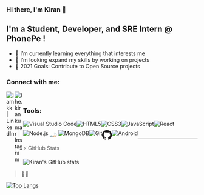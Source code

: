 ### Hi there, I'm Kiran 👋

## I'm a Student, Developer, and SRE Intern @ PhonePe !

- 🌱 I’m currently learning everything that interests me
- 👯 I’m looking expand my skills by working on projects
- 🥅 2021 Goals: Contribute to Open Source projects


### Connect with me:

[<img align="left" alt="iamkk | LinkedIn" width="22px" src="https://cdn.jsdelivr.net/npm/simple-icons@v3/icons/linkedin.svg" />][linkedin]
[<img align="left" alt="the.kirankumar | Instagram" width="22px" src="https://cdn.jsdelivr.net/npm/simple-icons@v3/icons/instagram.svg" />][instagram]

<br />

### Tools:

[<img align="left" alt="Visual Studio Code" height="25px" src="https://img.shields.io/badge/VS%20Code-282C34?logo=visual-studio-code&logoColor=007ACC?style=flat-square" />][vscode]
[<img align="left" alt="HTML5" height="25px" src="https://img.shields.io/badge/HTML5-282C34?logo=html5&logoColor=E34F26" />][html]
[<img align="left" alt="CSS3" height="25px" src="https://img.shields.io/badge/CSS3-282C34?logo=css3&logoColor=1572B6" />][css]
[<img align="left" alt="JavaScript" height="25px" src="https://img.shields.io/badge/JavaScript-282C34?logo=javascript&logoColor=F7DF1E" />][js]
[<img align="left" alt="React" height="25px" src="https://img.shields.io/badge/React-282C34?logo=react&logoColor=61DAFB" />][react]
[<img align="left" alt="Node.js" height="25px" src="https://img.shields.io/badge/Node.js-282C34?logo=node.js&logoColor=339933" />][nodejs]
[<img align="left" alt="MySQL" width="26px" src="https://raw.githubusercontent.com/github/explore/80688e429a7d4ef2fca1e82350fe8e3517d3494d/topics/mysql/mysql.png" />][mysql]
[<img align="left" alt="MongoDB" height="25px" src="https://img.shields.io/badge/MongoDB-282C34?logo=mongodb&logoColor=47A248" />][mongodb]
[<img align="left" alt="Git" height="25px" src="https://img.shields.io/badge/git-282C34?logo=git&logoColor=F05032" />][git]
[<img align="left" alt="GitHub" width="26px" src="https://raw.githubusercontent.com/github/explore/78df643247d429f6cc873026c0622819ad797942/topics/github/github.png" />][github]
[<img align="left" alt="Android" height="25px" src="https://img.shields.io/badge/Android-282C34?logo=android&logoColor=3DDC84" />][android]
<!--[<img align="left" alt="Flutter" height="25px" src="https://img.shields.io/badge/Flutter-282C34?logo=flutter&logoColor=02569B" />][flutter]-->

<br>
<br />

---

<!--<img height="32" width="32" src="https://unpkg.com/simple-icons@v4/icons/html5.svg" />-->


> :zap: GitHub Stats

![Kiran's GitHub stats](https://github-readme-stats.vercel.app/api?username=the-k-node&count_private=true&show_icons=true&theme=dark)

<!-- > ⚡ Most Recent

[![Phone Pe Internship](https://github-readme-stats.vercel.app/api/pin/?username=the-k-node&repo=Internship&theme=dark)](https://github.com/the-k-node/Internship)
-->
> 👨‍💻 

[![Top Langs](https://github-readme-stats.vercel.app/api/top-langs/?username=the-k-node&theme=dark)](https://github.com/the-k-node/Internship)


[instagram]: https://instagram.com/the.kirankumar
[linkedin]: https://linkedin.com/in/iamkk

[vscode]: https://code.visualstudio.com/https://code.visualstudio.com/
[html]: https://html.com/https://html.com/
[css]: https://www.w3.org/Style/CSS/Overview.en.htmlhttps://www.w3.org/Style/CSS/Overview.en.html
[js]: https://developer.mozilla.org/en-US/docs/Web/JavaScripthttps://developer.mozilla.org/en-US/docs/Web/JavaScript
[react]: https://reactjs.org/https://reactjs.org/
[nodejs]: https://nodejs.org/en/https://nodejs.org/en/
[mysql]: https://www.mysql.com/https://www.mysql.com/
[mongodb]: https://www.mongodb.com/https://www.mongodb.com/
[git]: https://git-scm.com/https://git-scm.com/
[github]: https://github.com/
[android]: https://developer.android.com/about

